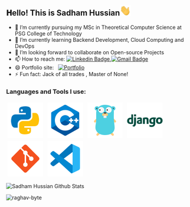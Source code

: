 <h2> 𝐇ello! This is Sadham Hussian<img src="https://raw.githubusercontent.com/ABSphreak/ABSphreak/master/gifs/Hi.gif" width="30px"></h2>

- 🔭 I’m currently pursuing my MSc in Theoretical Computer Science at PSG College of Technology
- 🌱 I’m currently learning Backend Development, Cloud Computing and DevOps
- 👯 I’m looking forward to collaborate on Open-source Projects
- 📫 How to reach me: 
[![Linkedin Badge](https://img.shields.io/badge/-Linkedin-blue?style=flat-square&logo=Linkedin&logoColor=white&link=https://www.linkedin.com/in/harshkumarkhatri/)](https://www.linkedin.com/in/sadham-hussian-m-806988181/),[![Gmail Badge](https://img.shields.io/badge/-Gmail-c14438?style=flat-square&logo=Gmail&logoColor=white&link=mailto:mailharshkhatri@gmail.com)](mailto:sadhamhussian2020@gmail.com)
- 😄 Portfolio site: &nbsp; [![Portfolio](https://img.shields.io/badge/Portfolio-❤-orange)](https://sadham-hussian.github.io/)
- ⚡ Fun fact: Jack of all trades , Master of None!

### Languages and Tools I use:

<p align="left">
<img src="https://github.com/Sadham-Hussian/Sadham-Hussian/blob/master/assets/python.svg" style="vertical-align:top; margin:4px">
<img src="https://github.com/Sadham-Hussian/Sadham-Hussian/blob/master/assets/c++.svg" style="vertical-align:top; margin:4px">
<img src="https://github.com/Sadham-Hussian/Sadham-Hussian/blob/master/assets/golang.svg" style="vertical-align:top; margin:4px">
<img src="https://github.com/Sadham-Hussian/Sadham-Hussian/blob/master/assets/django.svg" style="vertical-align:top; margin:4px">
<img src="https://github.com/Sadham-Hussian/Sadham-Hussian/blob/master/assets/git.svg" style="vertical-align:top; margin:4px">
<img src="https://github.com/Sadham-Hussian/Sadham-Hussian/blob/master/assets/vscode.svg" style="vertical-align:top; margin:4px">
</p>

![Sadham Hussian Github Stats](https://github-readme-stats.vercel.app/api?username=Sadham-Hussian&show_icons=true&title_color=fff&icon_color=79ff97&text_color=9f9f9f&bg_color=151515)

<p align="left"> <img src="https://komarev.com/ghpvc/?username=Sadham-Hussian" alt="raghav-byte" /> </p>
